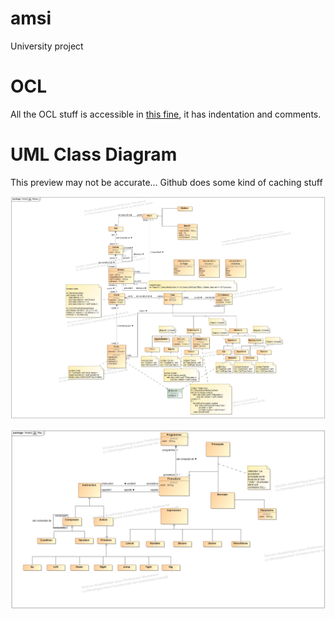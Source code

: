 # amsi

University project

# OCL

All the OCL stuff is accessible in [this fine](ocl.md), it has indentation and comments.

# UML Class Diagram

This preview may not be accurate... Github does some kind of caching stuff

![](Plateau.png)

![](Play.png)
